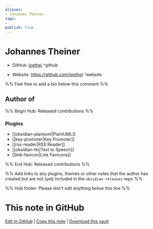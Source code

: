 ```yaml
---
aliases:
- Johannes Theiner
tags:
- 
publish: true
---
```


# Johannes Theiner

- GitHub: [joethei](https://github.com/joethei/) ^github
<!-- - Discord: `@` ^discord-->
- Website: <https://github.com/joethei> ^website
<!-- - [[Publish sites|Publish site]]: ^publish-->

%% Feel free to add a bio below this comment %%


## Author of

%% Begin Hub: Released contributions %%
### Plugins
- [[obsidian-plantuml|PlantUML]]
- [[key-promoter|Key Promoter]]
- [[rss-reader|RSS Reader]]
- [[obsidian-tts|Text to Speech]]
- [[link-favicon|Link Favicons]]

%% End Hub: Released contributions %%

%% Add links to any plugins, themes or other notes that the author has created but are not (yet) included in the `obsidian-releases` repo %%

<!--
### Unlisted plugins
-->

<!--
### Others
-->

<!--
## Sponsor this author

- [[GitHub sponsors]]: [Sponsor @joethei on GitHub Sponsors](https://github.com/sponsors/joethei) ^github-sponsor
- [[Buy me a coffee]]: ^buy-me-a-coffee
- [[PayPal]]: ^paypal
- [[Patreon]]: ^patreon

-->

<!--
## Follow this author

- [[YouTube Channels|On YouTube]]: ^youtube
- Twitter: ^twitter
- ...
-->

%% Hub footer: Please don't edit anything below this line %%

# This note in GitHub

<span class="git-footer">[Edit In GitHub](https://github.dev/obsidian-community/obsidian-hub/blob/main/01%20-%20Community/People/joethei.md "git-hub-edit-note") | [Copy this note](https://raw.githubusercontent.com/obsidian-community/obsidian-hub/main/01%20-%20Community/People/joethei.md "git-hub-copy-note") | [Download this vault](https://github.com/obsidian-community/obsidian-hub/archive/refs/heads/main.zip "git-hub-download-vault") </span>
